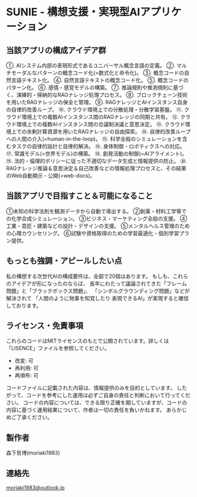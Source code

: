 # SUNIE - 構想支援・実現型AIアプリケーション




## 当該アプリの構成アイデア群
①. AIシステム内部の表現形式であるユニバーサル概念言語の定義。
②. マルチモーダルなパターンの概念コード化(=数式化と命令化)。
③. 概念コードの自然言語テキスト化。
④. 自然言語テキストの概念コード化。
⑤. 概念コードのパターン化。
⑥. 感情・感覚モデルの構築。
⑦. 推論規則や推測規則に基づく、演繹的・帰納的なRAGナレッジ処理プロセス。
⑧. ブロックチェーン技術を用いたRAGナレッジの保全と管理。
⑨. RAGナレッジとAIインスタンス自身の自律的改善ループ。
⑩. クラウド環境上での分散処理・分散学習基盤。
⑪. クラウド環境上での複数AIインスタンス間のRAGナレッジの同期と共有。
⑫. クラウド環境上での複数AIインスタンス間の合議制決議と意思決定。
⑬. クラウド環境上での余剰計算資源を用いたRAGナレッジの自由探索。
⑭. 自律的改善ループへの人間の介入(=human-in-the-loop)。
⑮. 科学全般のシミュレーションを含むタスクの自律的設計と自律的解決。
⑯. 身体制御・ロボティクスへの対応。
⑰. 常識モデル(=世界モデル)の構築。
⑱. 創発活動の制御(=AIアライメント)。
⑲. 法的・倫理的ポリシーに従った不適切なデータ生成と情報提供の防止。
⑳. RAGナレッジ推論＆意思決定＆自己改善などの情報処理プロセスと、その結果のWeb自動開示・公開(=web-docs)。




## 当該アプリで目指すこと＆可能になること
①未知の科学法則を観測データから自動で導出する。
②創薬・材料工学等での化学合成シミュレーション。
③ビジネス・マーケティング全般の支援。
④工業・意匠・建築などの設計・デザインの支援。
⑤メンタルヘルス管理のための心理カウンセリング。
⑥試験や資格取得のための学習最適化・個別学習プラン提供。




## もっとも強調・アピールしたい点
私の構想する次世代AIの構成要件は、全部で20個はあります。
もしも、これらのアイデアが形になったのならば、
長年にわたって議論されてきた「フレーム問題」と「ブラックボックス問題」、
「シンボルグラウンディング問題」などが解決されて
「人間のように物事を知覚したり 表現できるAI」が実現すると確信しております。




## ライセンス・免責事項
これらのコードはMITライセンスのもとで公開されています。詳しくは「LISENCE」ファイルを参照してください。

- 改変: 可
- 再利用: 可
- 再頒布: 可

コードファイルに記載された内容は、情報提供のみを目的としています。
したがって、コードを参考にした運用は必ずご自身の責任と判断において行ってください。
コードの内容については、できる限り正確を期していますが、コードの内容に基づく運用結果について、作者は一切の責任を負いかねます。
あらかじめご了承ください。




## 製作者
森下哲博(moriaki1983)




## 連絡先
moriaki1983@outlook.jp

